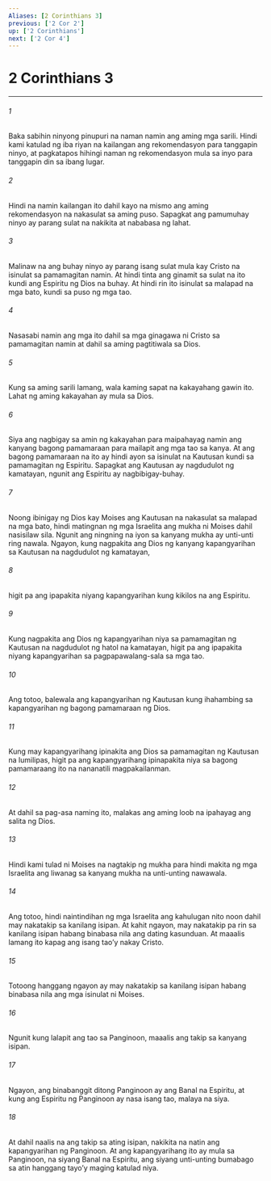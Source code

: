 ```yaml
---
Aliases: [2 Corinthians 3]
previous: ['2 Cor 2']
up: ['2 Corinthians']
next: ['2 Cor 4']
---
```

# 2 Corinthians 3

***

###### 1
Baka sabihin ninyong pinupuri na naman namin ang aming mga sarili. Hindi kami katulad ng iba riyan na kailangan ang rekomendasyon para tanggapin ninyo, at pagkatapos hihingi naman ng rekomendasyon mula sa inyo para tanggapin din sa ibang lugar. 

###### 2
Hindi na namin kailangan ito dahil kayo na mismo ang aming rekomendasyon na nakasulat sa aming puso. Sapagkat ang pamumuhay ninyo ay parang sulat na nakikita at nababasa ng lahat. 

###### 3
Malinaw na ang buhay ninyo ay parang isang sulat mula kay Cristo na isinulat sa pamamagitan namin. At hindi tinta ang ginamit sa sulat na ito kundi ang Espiritu ng Dios na buhay. At hindi rin ito isinulat sa malapad na mga bato, kundi sa puso ng mga tao. 

###### 4
Nasasabi namin ang mga ito dahil sa mga ginagawa ni Cristo sa pamamagitan namin at dahil sa aming pagtitiwala sa Dios. 

###### 5
Kung sa aming sarili lamang, wala kaming sapat na kakayahang gawin ito. Lahat ng aming kakayahan ay mula sa Dios. 

###### 6
Siya ang nagbigay sa amin ng kakayahan para maipahayag namin ang kanyang bagong pamamaraan para mailapit ang mga tao sa kanya. At ang bagong pamamaraan na ito ay hindi ayon sa isinulat na Kautusan kundi sa pamamagitan ng Espiritu. Sapagkat ang Kautusan ay nagdudulot ng kamatayan, ngunit ang Espiritu ay nagbibigay-buhay. 

###### 7
Noong ibinigay ng Dios kay Moises ang Kautusan na nakasulat sa malapad na mga bato, hindi matingnan ng mga Israelita ang mukha ni Moises dahil nasisilaw sila. Ngunit ang ningning na iyon sa kanyang mukha ay unti-unti ring nawala. Ngayon, kung nagpakita ang Dios ng kanyang kapangyarihan sa Kautusan na nagdudulot ng kamatayan, 

###### 8
higit pa ang ipapakita niyang kapangyarihan kung kikilos na ang Espiritu. 

###### 9
Kung nagpakita ang Dios ng kapangyarihan niya sa pamamagitan ng Kautusan na nagdudulot ng hatol na kamatayan, higit pa ang ipapakita niyang kapangyarihan sa pagpapawalang-sala sa mga tao. 

###### 10
Ang totoo, balewala ang kapangyarihan ng Kautusan kung ihahambing sa kapangyarihan ng bagong pamamaraan ng Dios. 

###### 11
Kung may kapangyarihang ipinakita ang Dios sa pamamagitan ng Kautusan na lumilipas, higit pa ang kapangyarihang ipinapakita niya sa bagong pamamaraang ito na nananatili magpakailanman. 

###### 12
At dahil sa pag-asa naming ito, malakas ang aming loob na ipahayag ang salita ng Dios. 

###### 13
Hindi kami tulad ni Moises na nagtakip ng mukha para hindi makita ng mga Israelita ang liwanag sa kanyang mukha na unti-unting nawawala. 

###### 14
Ang totoo, hindi naintindihan ng mga Israelita ang kahulugan nito noon dahil may nakatakip sa kanilang isipan. At kahit ngayon, may nakatakip pa rin sa kanilang isipan habang binabasa nila ang dating kasunduan. At maaalis lamang ito kapag ang isang taoʼy nakay Cristo. 

###### 15
Totoong hanggang ngayon ay may nakatakip sa kanilang isipan habang binabasa nila ang mga isinulat ni Moises. 

###### 16
Ngunit kung lalapit ang tao sa Panginoon, maaalis ang takip sa kanyang isipan. 

###### 17
Ngayon, ang binabanggit ditong Panginoon ay ang Banal na Espiritu, at kung ang Espiritu ng Panginoon ay nasa isang tao, malaya na siya. 

###### 18
At dahil naalis na ang takip sa ating isipan, nakikita na natin ang kapangyarihan ng Panginoon. At ang kapangyarihang ito ay mula sa Panginoon, na siyang Banal na Espiritu, ang siyang unti-unting bumabago sa atin hanggang tayoʼy maging katulad niya.

